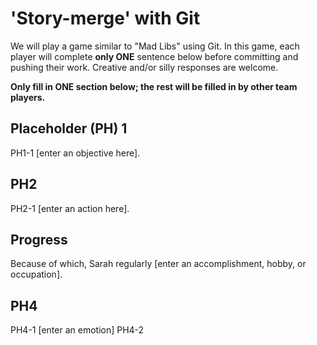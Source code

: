 # 'Story-merge' with Git
We will play a game similar to "Mad Libs" using Git. In this game, each player will complete **only ONE** sentence below before committing and pushing their work. Creative and/or silly responses are welcome.  

**Only fill in ONE section below; the rest will be filled in by other team players.**  

## Placeholder (PH) 1
PH1-1
 [enter an objective here].  

## PH2
PH2-1
 [enter an action here].  

## Progress
Because of which, Sarah regularly
 [enter an accomplishment, hobby, or occupation].  

## PH4
PH4-1
 [enter an emotion] 
PH4-2
